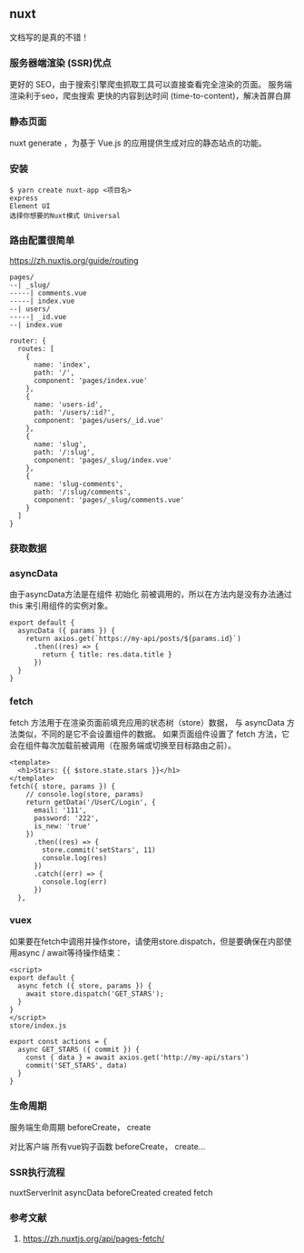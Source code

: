 
## nuxt

文档写的是真的不错！

### 服务器端渲染 (SSR)优点

更好的 SEO，由于搜索引擎爬虫抓取工具可以直接查看完全渲染的页面。
服务端渲染利于seo，爬虫搜索
更快的内容到达时间 (time-to-content)，解决首屏白屏

### 静态页面

nuxt generate ，为基于 Vue.js 的应用提供生成对应的静态站点的功能。

### 安装

```
$ yarn create nuxt-app <项目名>
express
Element UI
选择你想要的Nuxt模式 Universal
```

### 路由配置很简单

<https://zh.nuxtjs.org/guide/routing>

```
pages/
--| _slug/
-----| comments.vue
-----| index.vue
--| users/
-----| _id.vue
--| index.vue
```

```
router: {
  routes: [
    {
      name: 'index',
      path: '/',
      component: 'pages/index.vue'
    },
    {
      name: 'users-id',
      path: '/users/:id?',
      component: 'pages/users/_id.vue'
    },
    {
      name: 'slug',
      path: '/:slug',
      component: 'pages/_slug/index.vue'
    },
    {
      name: 'slug-comments',
      path: '/:slug/comments',
      component: 'pages/_slug/comments.vue'
    }
  ]
}
```

### 获取数据

### asyncData

由于asyncData方法是在组件 初始化 前被调用的，所以在方法内是没有办法通过 this 来引用组件的实例对象。

```
export default {
  asyncData ({ params }) {
    return axios.get(`https://my-api/posts/${params.id}`)
      .then((res) => {
        return { title: res.data.title }
      })
  }
}
```

### fetch

fetch 方法用于在渲染页面前填充应用的状态树（store）数据， 与 asyncData 方法类似，不同的是它不会设置组件的数据。
如果页面组件设置了 fetch 方法，它会在组件每次加载前被调用（在服务端或切换至目标路由之前）。

```
<template>
  <h1>Stars: {{ $store.state.stars }}</h1>
</template>
fetch({ store, params }) {
    // console.log(store, params)
    return getData('/UserC/Login', {
      email: '111',
      password: '222',
      is_new: 'true'
    })
      .then((res) => {
        store.commit('setStars', 11)
        console.log(res)
      })
      .catch((err) => {
        console.log(err)
      })
  },
```

### vuex

如果要在fetch中调用并操作store，请使用store.dispatch，但是要确保在内部使用async / await等待操作结束：

```
<script>
export default {
  async fetch ({ store, params }) {
    await store.dispatch('GET_STARS');
  }
}
</script>
store/index.js

export const actions = {
  async GET_STARS ({ commit }) {
    const { data } = await axios.get('http://my-api/stars')
    commit('SET_STARS', data)
  }
}
```

### 生命周期

服务端生命周期
beforeCreate， create

对比客户端
所有vue钩子函数 beforeCreate， create...

### SSR执行流程

nuxtServerInit
asyncData
beforeCreated
created
fetch

### 参考文献

1. <https://zh.nuxtjs.org/api/pages-fetch/>

